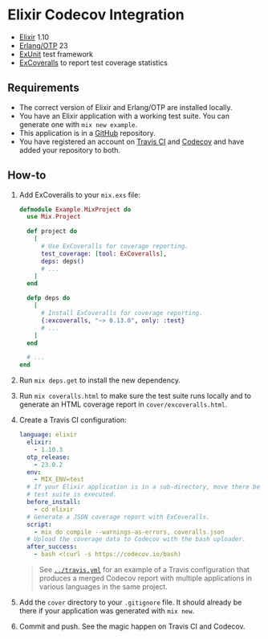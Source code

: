 # Elixir Codecov Integration

* [Elixir](https://elixir-lang.org) 1.10
* [Erlang/OTP](https://erlang.org/doc/) 23
* [ExUnit](https://hexdocs.pm/ex_unit/ExUnit.html) test framework
* [ExCoveralls](https://github.com/parroty/excoveralls#readme) to report test
  coverage statistics

## Requirements

* The correct version of Elixir and Erlang/OTP are installed locally.
* You have an Elixir application with a working test suite. You can generate one
  with `mix new example`.
* This application is in a [GitHub](https://github.com) repository.
* You have registered an account on [Travis CI](https://travis-ci.org) and
  [Codecov](https://codecov.io) and have added your repository to both.

## How-to

1. Add ExCoveralls to your `mix.exs` file:

   ```elixir
   defmodule Example.MixProject do
     use Mix.Project

     def project do
       [
         # Use ExCoveralls for coverage reporting.
         test_coverage: [tool: ExCoveralls],
         deps: deps()
         # ...
       ]
     end

     defp deps do
       [
         # Install ExCoveralls for coverage reporting.
         {:excoveralls, "~> 0.13.0", only: :test}
         # ...
       ]
     end

     # ...
   end
   ```
1. Run `mix deps.get` to install the new dependency.
1. Run `mix coveralls.html` to make sure the test suite runs locally and to
   generate an HTML coverage report in `cover/excoveralls.html`.
1. Create a Travis CI configuration:

   ```yml
   language: elixir
     elixir:
       - 1.10.3
     otp_release:
       - 23.0.2
     env:
       - MIX_ENV=test
     # If your Elixir application is in a sub-directory, move there before the
     # test suite is executed.
     before_install:
       - cd elixir
     # Generate a JSON coverage report with ExCoveralls.
     script:
       - mix do compile --warnings-as-errors, coveralls.json
     # Upload the coverage data to Codecov with the bash uploader.
     after_success:
       - bash <(curl -s https://codecov.io/bash)
   ```

   > See [`../travis.yml`](../travis.yml) for an example of a Travis
   > configuration that produces a merged Codecov report with multiple
   > applications in various languages in the same project.
1. Add the `cover` directory to your `.gitignore` file. It should already be
   there if your application was generated with `mix new`.
1. Commit and push. See the magic happen on Travis CI and Codecov.
